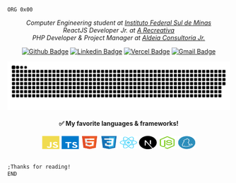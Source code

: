 ```assembly
ORG 0x00
``` 

<div align="center">

<p><em>Computer Engineering student at <a href="https://portal.pcs.ifsuldeminas.edu.br/">Instituto Federal Sul de Minas</a></br> ReactJS Developer Jr. at <a href="https://arecreativa.com.br/">A Recreativa</a></br>PHP Developer & Project Manager at <a href="http://aldeiaconsultoriajr.com/">Aldeia Consultoria Jr.</a></em></p>

[![Github Badge](https://img.shields.io/badge/-Github-000?style=flat-square&logo=Github&logoColor=white&link=https://github.com/azevgabriel)](https://github.com/azevgabriel)
[![Linkedin Badge](https://img.shields.io/badge/-LinkedIn-blue?style=flat-square&logo=Linkedin&logoColor=white&link=https://www.linkedin.com/in/azevgabriel/)](https://www.linkedin.com/in/azevgabriel/)
[![Vercel Badge](https://img.shields.io/badge/-Vercel-blueviolet?style=flat-square&logo=Vercel&link=https://https://vercel.com/azevgabriel/)](https://vercel.com/azevgabriel/)
[![Gmail Badge](https://img.shields.io/badge/-Gmail-c14438?style=flat-square&logo=Gmail&logoColor=white&link=mailto:azevgabriel@gmail.com)](mailto:azevgabriel@gmail.com)

![Snake animation](https://github.com/azevgabriel/azevgabriel/blob/output/github-contribution-grid-snake.svg)

<h4>✅ My favorite languages & frameworks!</h4>
<div style="display: inline_block">
  <img align="center" alt="JavaScript" height="30" width="40" src="https://raw.githubusercontent.com/devicons/devicon/master/icons/javascript/javascript-plain.svg">
  <img align="center" alt="TypeScript" height="30" width="40" src="https://raw.githubusercontent.com/devicons/devicon/master/icons/typescript/typescript-plain.svg">
  <img align="center" alt="HTML5" height="30" width="40" src="https://raw.githubusercontent.com/devicons/devicon/master/icons/html5/html5-original.svg">
	<img align="center" alt="CSS3" height="30" width="40" src="https://raw.githubusercontent.com/devicons/devicon/master/icons/css3/css3-original.svg">
	<img align="center" alt="ReactJS" height="30" width="40" src="https://raw.githubusercontent.com/devicons/devicon/master/icons/react/react-original.svg">
  <img align="center" alt="NextJS" height="30" width="40" src="https://github.com/devicons/devicon/blob/master/icons/nextjs/nextjs-original.svg">
	<img align="center" alt="NodeJS" height="30" width="40" src="https://github.com/devicons/devicon/blob/master/icons/nodejs/nodejs-original.svg">
	<img align="center" alt="Yarn" height="30" width="40" src="https://github.com/devicons/devicon/blob/master/icons/yarn/yarn-original.svg">
</div>

</div></br>

```assembly
;Thanks for reading!
END
```
